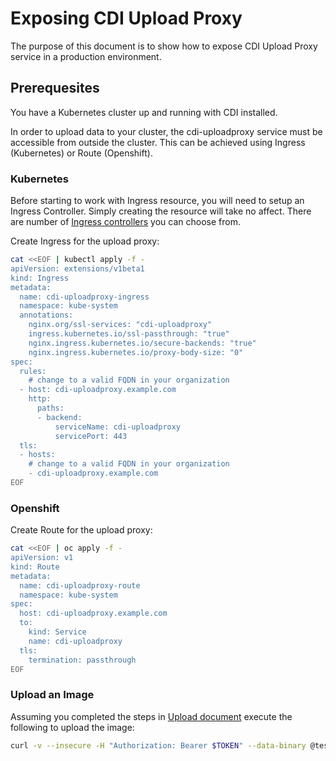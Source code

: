 # Exposing CDI Upload Proxy
The purpose of this document is to show how to expose CDI Upload Proxy service in a production environment.

## Prerequesites
You have a Kubernetes cluster up and running with CDI installed.

In order to upload data to your cluster, the cdi-uploadproxy service must be accessible from outside the cluster.
This can be achieved using Ingress (Kubernetes) or Route (Openshift).


### Kubernetes

Before starting to work with Ingress resource, you will need to setup an Ingress Controller. Simply creating the resource will take no affect.
There are number of [Ingress controllers](https://kubernetes.io/docs/concepts/services-networking/ingress/#ingress-controllers) you can choose from.

Create Ingress for the upload proxy:


```bash
cat <<EOF | kubectl apply -f -
apiVersion: extensions/v1beta1
kind: Ingress
metadata:
  name: cdi-uploadproxy-ingress
  namespace: kube-system
  annotations:
    nginx.org/ssl-services: "cdi-uploadproxy"
    ingress.kubernetes.io/ssl-passthrough: "true"
    nginx.ingress.kubernetes.io/secure-backends: "true"
    nginx.ingress.kubernetes.io/proxy-body-size: "0"
spec:
  rules:
    # change to a valid FQDN in your organization
  - host: cdi-uploadproxy.example.com
    http:
      paths:
      - backend:
          serviceName: cdi-uploadproxy
          servicePort: 443
  tls:
  - hosts:
    # change to a valid FQDN in your organization
    - cdi-uploadproxy.example.com
EOF
```


### Openshift

Create Route for the upload proxy:

```bash
cat <<EOF | oc apply -f -
apiVersion: v1
kind: Route
metadata:
  name: cdi-uploadproxy-route
  namespace: kube-system
spec:
  host: cdi-uploadproxy.example.com
  to:
    kind: Service
    name: cdi-uploadproxy
  tls:
    termination: passthrough
EOF
```

### Upload an Image

Assuming you completed the steps in [Upload document](upload.md) execute the following to upload the image:

```bash
curl -v --insecure -H "Authorization: Bearer $TOKEN" --data-binary @tests/images/cirros-qcow2.img https://cdi-uploadproxy.example.com/v1alpha1/upload
```